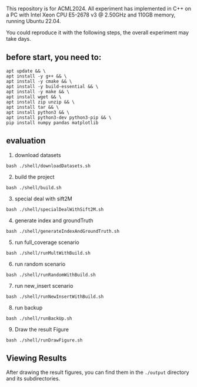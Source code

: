 This repository is for ACML2024. All experiment has implemented in C++ on a PC with Intel Xeon CPU E5-2678 v3 @ 2.50GHz and 110GB memory, running Ubuntu 22.04.

You could reproduce it with the following steps, the overall experiment may take days.


## before start, you need to:
```
apt update && \
apt install -y g++ && \
apt install -y cmake && \
apt install -y build-essential && \
apt install -y make && \
apt install wget && \
apt install zip unzip && \
apt install tar && \
apt install python3 && \
apt install python3-dev python3-pip && \
pip install numpy pandas matplotlib

```
## evaluation

1. download datasets

```
bash ./shell/downloadDatasets.sh
```

2. build the project

```
bash ./shell/build.sh
```

3. special deal with sift2M
```
bash ./shell/specialDealWithSift2M.sh
```

4. generate index and groundTruth
```
bash ./shell/generateIndexAndGroundTruth.sh
```

5. run full_coverage scenario
```
bash ./shell/runMultWithBuild.sh
```

6. run random scenario

```
bash ./shell/runRandomWithBuild.sh
```

7. run new_insert scenario

```
bash ./shell/runNewInsertWithBuild.sh
```

8. run backup

```
bash ./shell/runBackUp.sh
```

9. Draw the result Figure
```
bash ./shell/runDrawFigure.sh
```


## Viewing Results

After drawing the result figures, you can find them in the `./output` directory and its subdirectories.




